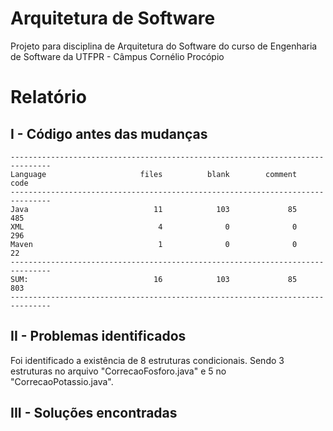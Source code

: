 # Arquitetura de Software
Projeto para disciplina de Arquitetura do Software do curso de Engenharia de Software da UTFPR - Câmpus Cornélio Procópio

# Relatório
## I - Código antes das mudanças
```
-------------------------------------------------------------------------------
Language                     files          blank        comment           code
-------------------------------------------------------------------------------
Java                            11            103             85            485
XML                              4              0              0            296
Maven                            1              0              0             22
-------------------------------------------------------------------------------
SUM:                            16            103             85            803
-------------------------------------------------------------------------------
```

## II - Problemas identificados
Foi identificado a existência de 8 estruturas condicionais. Sendo 3 estruturas no arquivo "CorrecaoFosforo.java" e 5 no "CorrecaoPotassio.java".

## III - Soluções encontradas

